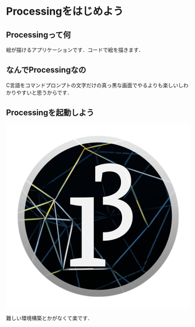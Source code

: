 # Processingをはじめよう

## Processingって何
絵が描けるアプリケーションです．コードで絵を描きます．

## なんでProcessingなの
C言語をコマンドプロンプトの文字だけの真っ黒な画面でやるよりも楽しいしわかりやすいと思うからです．

## Processingを起動しよう
![アイコン](img/Pro.png "Processingアイコン")

難しい環境構築とかがなくて楽です．